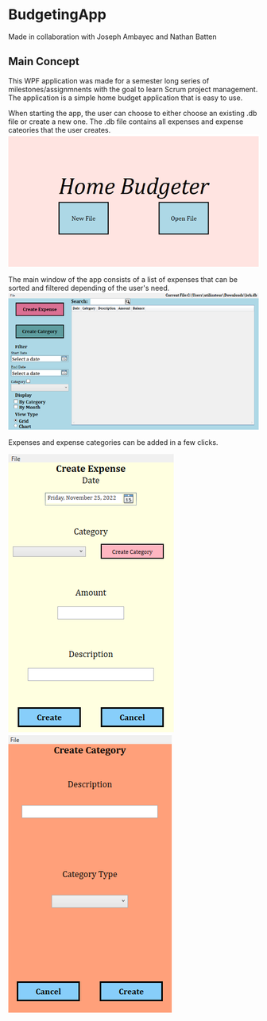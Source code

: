 # BudgetingApp

Made in collaboration with Joseph Ambayec and Nathan Batten

## Main Concept 
This WPF application was made for a semester long series of milestones/assignmnents with the goal to learn Scrum project management.
The application is a simple home budget application that is easy to use.

When starting the app, the user can choose to either choose an existing .db file or create a new one. 
The .db file contains all expenses and expense cateories that the user creates.
![launch](./Images/launch.PNG)

The main window of the app consists of a list of expenses that can be sorted and filtered depending of the user's need.
![main](./Images/main.PNG)

Expenses and expense categories can be added in a few clicks.

![addexpense](./Images/add.PNG)
![addcat](./Images/addcat.PNG)